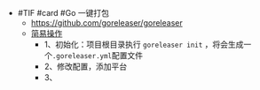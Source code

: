 - #TIF #card #Go 一键打包
	- https://github.com/goreleaser/goreleaser
	- [简易操作](https://www.jianshu.com/p/ac18956b0bc0)
		- 1、初始化：项目根目录执行 `goreleaser init` ，将会生成一个`.goreleaser.yml`配置文件
		- 2、修改配置，添加平台
		- 3、